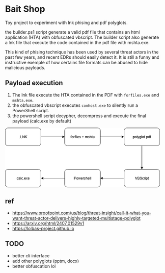# Bait Shop

Toy project to experiment with lnk phising and pdf polyglots.

the builder.ps1 script generate a valid pdf file that contains an html application (HTA) with obfuscated vbscript. The builder script also generate a lnk file that execute the code contained in the pdf file with mshta.exe.

This kind of phising technique has been used by several threat actors in the past few years, and recent EDRs should easily detect it. It is still a funny and instructive exemple of how certains file formats can be abused to hide malicious payloads.

## Payload execution

1. The lnk file execute the HTA contained in the PDF with `forfiles.exe` and `mshta.exe`.
2. the obfuscated vbscript executes `conhost.exe` to silently run a PowerShell script.
3. the powershell script decypher, decompress and execute the final payload (calc.exe by default)

![Execution flow](assets/lnk-phishing.drawio.png)

## ref

- https://www.proofpoint.com/us/blog/threat-insight/call-it-what-you-want-threat-actor-delivers-highly-targeted-multistage-polyglot
- https://arxiv.org/html/2407.01529v1
- https://lolbas-project.github.io

## TODO

- better cli interface
- add other polyglots (pptm, docx)
- better obfuscation lol
